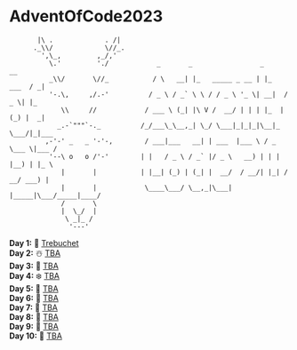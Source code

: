 # AdventOfCode2023

```
       |\ .             . /|
      ._\\/             \//_.
        ',\_,         ,_/,'
          \.'         './            _       _                 _            __   
          _\\/       \//_           / \   __| |_   _____ _ __ | |_    ___  / _|  
          '-.\,     ,/.-'          / _ \ / _` \ \ / / _ \ '_ \| __|  / _ \| |_   
             \\     //            / ___ \ (_| |\ V /  __/ | | | |_  | (_) |  _|  
            _.-`"""`-._          /_/___\_\__,_| \_/ \___|_|_|_|\__|_ \___/|_|___ 
         ,-'-' _   _ '-'-,        / ___|___   __| | ___  |___ \ / _ \___ \|___ / 
          '--\ o   o /'-'        | |   / _ \ / _` |/ _ \   __) | | | |__) | |_ \ 
             |       |           | |__| (_) | (_| |  __/  / __/| |_| / __/ ___) |
             |       |            \____\___/ \__,_|\___| |_____|\___/_____|____/ 
             /       \
             |  \_/  |
              \ _|_ /
               '---'
```

**Day 1:** 🦌 [Trebuchet](https://github.com/mzlodi/AdventOfCode2023/tree/master/Trebuchet)<br>
**Day 2:** ☃️ [TBA](https://github.com/mzlodi/AdventOfCode2023/tree/master/CubeConundrum)<br>
**Day 3:** 🤶 [TBA]()<br>
**Day 4:** ❄️ [TBA]()<br>
**Day 5:** 🍪 [TBA]()<br>
**Day 6:** 🥛 [TBA]()<br>
**Day 7:** 🎄 [TBA]()<br>
**Day 8:** 🎅 [TBA]()<br>
**Day 9:** 🎁 [TBA]()<br>
**Day 10:** 🌟 [TBA]()<br>
